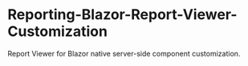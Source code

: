 # Reporting-Blazor-Report-Viewer-Customization
Report Viewer for Blazor native server-side component customization.

